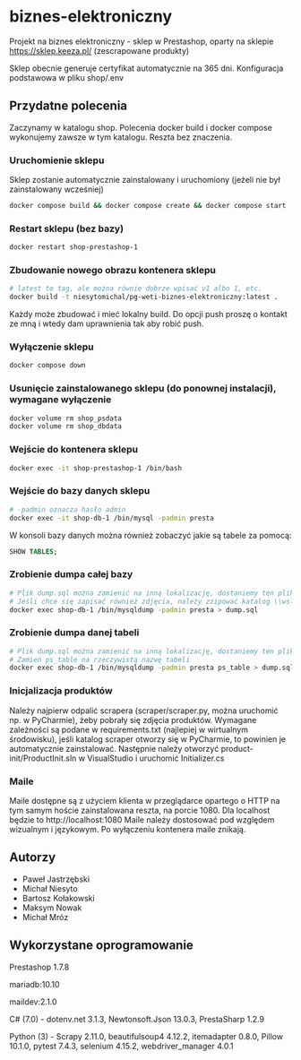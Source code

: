 # biznes-elektroniczny
Projekt na biznes elektroniczny - sklep w Prestashop, oparty na sklepie https://sklep.keeza.pl/ (zescrapowane produkty)

Sklep obecnie generuje certyfikat automatycznie na 365 dni. Konfiguracja podstawowa w pliku shop/.env

## Przydatne polecenia

Zaczynamy w katalogu shop. 
Polecenia docker build i docker compose wykonujemy zawsze w tym katalogu. Reszta bez znaczenia.

### Uruchomienie sklepu
Sklep zostanie automatycznie zainstalowany i uruchomiony (jeżeli nie był zainstalowany wcześniej)

```bash
docker compose build && docker compose create && docker compose start
```

### Restart sklepu (bez bazy)

```bash
docker restart shop-prestashop-1
```

### Zbudowanie nowego obrazu kontenera sklepu

```bash
# latest to tag, ale można równie dobrze wpisać v1 albo 1, etc.
docker build -t niesytomichal/pg-weti-biznes-elektroniczny:latest .
```

Każdy może zbudować i mieć lokalny build. Do opcji push proszę o kontakt ze mną i wtedy dam uprawnienia tak aby robić push.

### Wyłączenie sklepu

```bash
docker compose down
```

### Usunięcie zainstalowanego sklepu (do ponownej instalacji), wymagane wyłączenie

```bash
docker volume rm shop_psdata
docker volume rm shop_dbdata
```

### Wejście do kontenera sklepu

```bash
docker exec -it shop-prestashop-1 /bin/bash
```

### Wejście do bazy danych sklepu

```bash
# -padmin oznacza hasło admin
docker exec -it shop-db-1 /bin/mysql -padmin presta
```

W konsoli bazy danych można również zobaczyć jakie są tabele za pomocą:

```sql
SHOW TABLES; 
```

### Zrobienie dumpa całej bazy

```bash
# Plik dump.sql można zamienić na inną lokalizację, dostaniemy ten plik lokalnie a nie w kontenerze
# Jeśli chce się zapisać również zdjęcia, należy zzipować katalog \\wsl$\docker-desktop-data\data\docker\volumes\shop_psdata\_data\img (lub /var/snap/docker/common/var-lib-docker/volumes/shop_psdata/_data/img na Linuxie) i plik zip umieścić w shop/tmp/
docker exec shop-db-1 /bin/mysqldump -padmin presta > dump.sql
```

### Zrobienie dumpa danej tabeli

```bash
# Plik dump.sql można zamienić na inną lokalizację, dostaniemy ten plik lokalnie a nie w kontenerze
# Zamień ps_table na rzeczywistą nazwę tabeli
docker exec shop-db-1 /bin/mysqldump -padmin presta ps_table > dump.sql
```

### Inicjalizacja produktów
Należy najpierw odpalić scrapera (scraper/scraper.py, można uruchomić np. w PyCharmie), żeby pobrały się zdjęcia produktów. Wymagane zależności są podane w requirements.txt (najlepiej w wirtualnym środowisku), jeśli katalog scraper otworzy się w PyCharmie, to powinien je automatycznie zainstalować. Następnie należy otworzyć product-init/ProductInit.sln w VisualStudio i uruchomić Initializer.cs

### Maile

Maile dostępne są z użyciem klienta w przeglądarce opartego o HTTP na tym samym hoście zainstalowana reszta, na porcie 1080.
Dla localhost będzie to http://localhost:1080
Maile należy dostosować pod względem wizualnym i językowym.
Po wyłączeniu kontenera maile znikają.


## Autorzy

- Paweł Jastrzębski
- Michał Niesyto
- Bartosz Kołakowski
- Maksym Nowak
- Michał Mróz

## Wykorzystane oprogramowanie

Prestashop 1.7.8

mariadb:10.10

maildev:2.1.0

C# (7.0) - dotenv.net 3.1.3, Newtonsoft.Json 13.0.3, PrestaSharp 1.2.9

Python (3) - Scrapy 2.11.0, beautifulsoup4 4.12.2, itemadapter 0.8.0, Pillow 10.1.0, pytest 7.4.3, selenium 4.15.2, webdriver_manager 4.0.1
